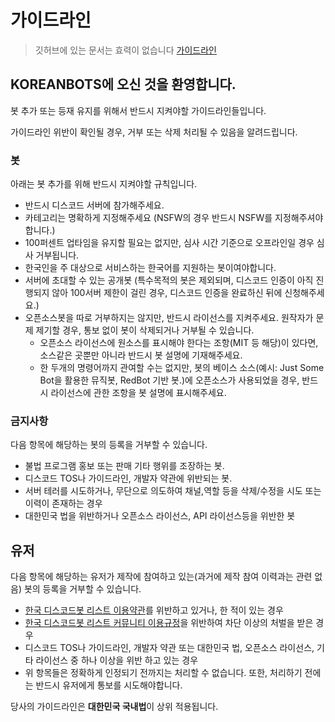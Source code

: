 # 가이드라인

> 깃허브에 있는 문서는 효력이 없습니다
> [가이드라인](https://koreanbots.dev/guidelines)

<!-- 이쪽부터 진짜 시작 -->

## KOREANBOTS에 오신 것을 환영합니다.
봇 추가 또는 등재 유지를 위해서 반드시 지켜야할 가이드라인들입니다.

가이드라인 위반이 확인될 경우, 거부 또는 삭제 처리될 수 있음을 알려드립니다.

### 봇
아래는 봇 추가를 위해 반드시 지켜야할 규칙입니다.

- 반드시 디스코드 서버에 참가해주세요.
- 카테고리는 명확하게 지정해주세요 (NSFW의 경우 반드시 NSFW를 지정해주셔야합니다.)
- 100퍼센트 업타임을 유지할 필요는 없지만, 심사 시간 기준으로 오프라인일 경우 심사 거부됩니다.
- 한국인을 주 대상으로 서비스하는 한국어를 지원하는 봇이여야합니다.
- 서버에 초대할 수 있는 공개봇 (특수목적의 봇은 제외되며, 디스코드 인증이 아직 진행되지 않아 100서버 제한이 걸린 경우, 디스코드 인증을 완료하신 뒤에 신청해주세요.)
- 오픈소스봇을 따로 거부하지는 않지만, 반드시 라이선스를 지켜주세요. 원작자가 문제 제기할 경우, 통보 없이 봇이 삭제되거나 거부될 수 있습니다.
   - 오픈소스 라이선스에 원소스를 표시해야 한다는 조항(MIT 등 해당)이 있다면, 소스같은 곳뿐만 아니라 반드시 봇 설명에 기재해주세요.
   - 한 두개의 명령어까지 관여할 수는 없지만, 봇의 베이스 소스(예시: Just Some Bot을 활용한 뮤직봇, RedBot 기반 봇.)에 오픈소스가 사용되었을 경우, 반드시 라이선스에 관한 조항을 봇 설명에 표시해주세요.
   
### 금지사항
   
다음 항목에 해당하는 봇의 등록을 거부할 수 있습니다.

- 불법 프로그램 홍보 또는 판매 기타 행위를 조장하는 봇.
- 디스코드 TOS나 가이드라인, 개발자 약관에 위반되는 봇.
- 서버 테러를 시도하거나, 무단으로 의도하여 채널,역할 등을 삭제/수정을 시도 또는 이력이 존재하는 경우
- 대한민국 법을 위반하거나 오픈소스 라이선스, API 라이선스등을 위반한 봇

## 유저
다음 항목에 해당하는 유저가 제작에 참여하고 있는(과거에 제작 참여 이력과는 관련 없음) 봇의 등록을 거부할 수 있습니다.

- [한국 디스코드봇 리스트 이용약관](/tos)를 위반하고 있거나, 한 적이 있는 경우
- [한국 디스코드봇 리스트 커뮤니티 이용규정](/community-rule)을 위반하여 차단 이상의 처벌을 받은 경우
- 디스코드 TOS나 가이드라인, 개발자 약관 또는 대한민국 법, 오픈소스 라이선스, 기타 라이선스 중 하나 이상을 위반 하고 있는 경우
- 위 항목들은 정확하게 인정되기 전까지는 처리할 수 없습니다. 또한, 처리하기 전에는 반드시 유저에게 통보를 시도해야합니다.

당사의 가이드라인은 **대한민국 국내법**이 상위 적용됩니다.
